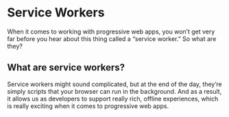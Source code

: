 # Service Workers

When it comes to working with progressive web apps, you won’t get very far before you hear about this thing called a “service worker.” So what are they?

## What are service workers?

Service workers might sound complicated, but at the end of the day, they’re simply scripts that your browser can run in the background. And as a result, it allows us as developers to support really rich, offline experiences, which is really exciting when it comes to progressive web apps.
